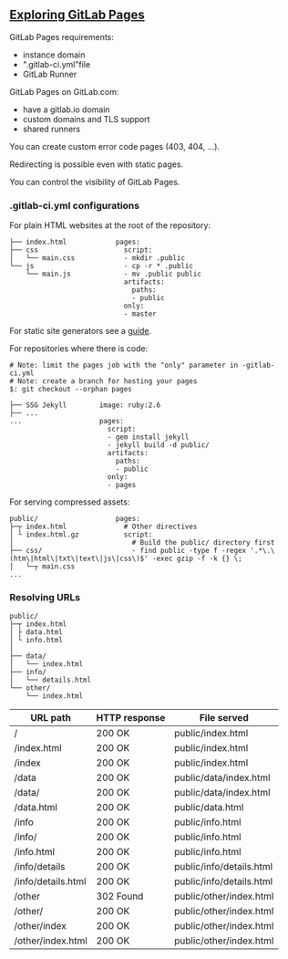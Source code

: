 ## [Exploring GitLab Pages](https://docs.gitlab.com/ee/user/project/pages/introduction.html)

GitLab Pages requirements:
* instance domain
* ".gitlab-ci.yml"file
* GitLab Runner

GitLab Pages on GitLab.com:
* have a gitlab.io domain
* custom domains and TLS support
* shared runners

You can create custom error code pages (403, 404, ...).  

Redirecting is possible even with static pages.  

You can control the visibility of GitLab Pages.  

### .gitlab-ci.yml configurations

For plain HTML websites at the root of the repository:
```
├── index.html            pages:
├── css                     script:
│   └── main.css            - mkdir .public
└── js                      - cp -r * .public
    └── main.js             - mv .public public
                            artifacts:
                              paths:
                              - public
                            only:
                            - master
```

For static site generators see a [guide](https://docs.gitlab.com/ee/user/project/pages/getting_started_part_four.html).  

For repositories where there is code:
```
# Note: limit the pages job with the "only" parameter in -gitlab-ci.yml
# Note: create a branch for hosting your pages
$: git checkout --orphan pages

├── SSG Jekyll        image: ruby:2.6
├── ...               
...                   pages:
                        script:
                        - gem install jekyll
                        - jekyll build -d public/
                        artifacts:
                          paths:
                          - public
                        only:
                        - pages
```

For serving compressed assets:
```
public/                   pages:
├─┬ index.html              # Other directives
│ └ index.html.gz           script:
│                             # Build the public/ directory first
├── css/                      - find public -type f -regex '.*\.\(htm\|html\|txt\|text\|js\|css\)$' -exec gzip -f -k {} \;
│   └─┬ main.css        
...                             
```

### Resolving URLs

```
public/
├─┬ index.html
│ ├ data.html
│ └ info.html
│
├── data/
│   └── index.html
├── info/
│   └── details.html
└── other/
    └── index.html
```

| URL path            | HTTP response | File served               |
|---------------------|---------------|---------------------------|
| /                   | 200 OK        | public/index\.html        |
| /index\.html        | 200 OK        | public/index\.html        |
| /index              | 200 OK        | public/index\.html        |
| /data               | 200 OK        | public/data/index\.html   |
| /data/              | 200 OK        | public/data/index\.html   |
| /data\.html         | 200 OK        | public/data\.html         |
| /info               | 200 OK        | public/info\.html         |
| /info/              | 200 OK        | public/info\.html         |
| /info\.html         | 200 OK        | public/info\.html         |
| /info/details       | 200 OK        | public/info/details\.html |
| /info/details\.html | 200 OK        | public/info/details\.html |
| /other              | 302 Found     | public/other/index\.html  |
| /other/             | 200 OK        | public/other/index\.html  |
| /other/index        | 200 OK        | public/other/index\.html  |
| /other/index\.html  | 200 OK        | public/other/index\.html  |
